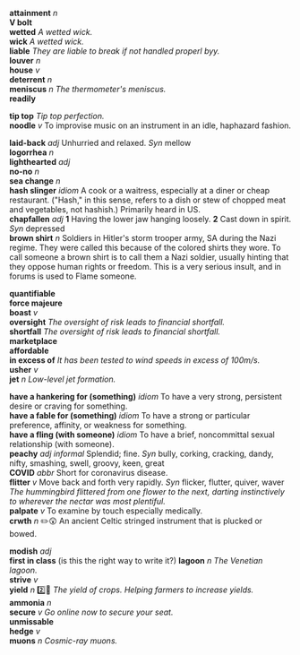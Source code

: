 

__attainment__ _n_  
__V bolt__  
__wetted__ _A wetted wick._  
__wick__ _A wetted wick._  
__liable__ _They are liable to break if not handled properl byy._  
__louver__ _n_  
__house__ _v_  
__deterrent__ _n_  
__meniscus__ _n_ _The thermometer's meniscus._  
__readily__  

__tip top__ _Tip top perfection._  
__noodle__ _v_ To improvise music on an instrument in an idle, haphazard fashion.  

__laid-back__ _adj_ Unhurried and relaxed. _Syn_ mellow  
__logorrhea__ _n_  
__lighthearted__ _adj_  
__no-no__ _n_  
__sea change__ _n_  
__hash slinger__ _idiom_ A cook or a waitress, especially at a diner or cheap restaurant. ("Hash," in this sense, refers to a dish or stew of chopped meat and vegetables, not hashish.) Primarily heard in US.  
__chapfallen__ _adj_ __1__ Having the lower jaw hanging loosely. __2__ Cast down in spirit. _Syn_ depressed  
__brown shirt__ _n_ Soldiers in Hitler's storm trooper army, SA during the Nazi regime. They were called this because of the colored shirts they wore. To call someone a brown shirt is to call them a Nazi soldier, usually hinting that they oppose human rights or freedom. This is a very serious insult, and in forums is used to Flame someone.  

__quantifiable__  
__force majeure__  
__boast__ _v_  
__oversight__ _The oversight of risk leads to financial shortfall._  
__shortfall__ _The oversight of risk leads to financial shortfall._  
__marketplace__  
__affordable__  
__in excess of__ _It has been tested to wind speeds in excess of 100m/s._  
__usher__ _v_  
__jet__ _n_ _Low-level jet formation._  

__have a hankering for (something)__ _idiom_ To have a very strong, persistent desire or craving for something.  
__have a fable for (something)__ _idiom_ To have a strong or particular preference, affinity, or weakness for something.  
__have a fling (with someone)__ _idiom_ To have a brief, noncommittal sexual relationship (with someone).  
__peachy__ _adj_ _informal_ Splendid; fine. _Syn_ bully, corking, cracking, dandy, nifty, smashing, swell, groovy, keen, great  
__COVID__ _abbr_ Short for coronavirus disease.  
__flitter__ _v_ Move back and forth very rapidly. _Syn_ flicker, flutter, quiver, waver _The hummingbird flittered from one flower to the next, darting instinctively to wherever the nectar was most plentiful._  
__palpate__ _v_ To examine by touch especially medically.  
__crwth__ _n_ :pencil2::astonished: An ancient Celtic stringed instrument that is plucked or bowed.  

__modish__ _adj_  
__first in class__ (is this the right way to write it?)
__lagoon__ _n_ _The Venetian lagoon._  
__strive__ _v_  
__yield__ _n_ :two::hammer: _The yield of crops._ _Helping farmers to increase yields._  
__ammonia__ _n_  
__secure__ _v_ _Go online now to secure your seat._  
__unmissable__  
__hedge__ _v_  
__muons__ _n_ _Cosmic-ray muons._  
